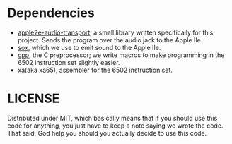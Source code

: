 # Dependencies

* [apple2e-audio-transport](https://github.com/hausdorff/apple2e-audio-transport), a small library written specifically for this project. Sends the program over the audio jack to the Apple IIe.
* [sox](http://sox.sourceforge.net/), which we use to emit sound to the Apple IIe.
* [cpp](http://gcc.gnu.org/onlinedocs/cpp/), the C preprocessor; we write macros to make programming in the 6502 instruction set slightly easier.
* [xa](http://www.floodgap.com/retrotech/xa/)(aka xa65), assembler for the 6502 instruction set.

# LICENSE

Distributed under MIT, which basically means that if you should use this code for anything, you just have to keep a note saying we wrote the code. That said, God help you should you actually decide to use this code.